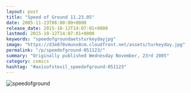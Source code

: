 ```yaml
---
layout: post
title: "Speed of Ground 11.23.05"
date: 2005-11-23T06:00:00+0000
release_date: 2015-10-12T14:07:01+0000
lastmod: 2015-10-12T14:07:01+0000
keywords: "speedofgroundaetsturkeydayjpg"
image: "https://d3e878vmunx8cm.cloudfront.net/assets/turkeyday.jpg"
permalink: "/p/speedofground-051123/"
summary: "Originally published Wednesday November, 23rd 2005"
category: comics
hashtag: "#axisofstevil_speedofground-051123"
---
```


![speedofground](https://d3e878vmunx8cm.cloudfront.net/assets/turkeyday.jpg)
